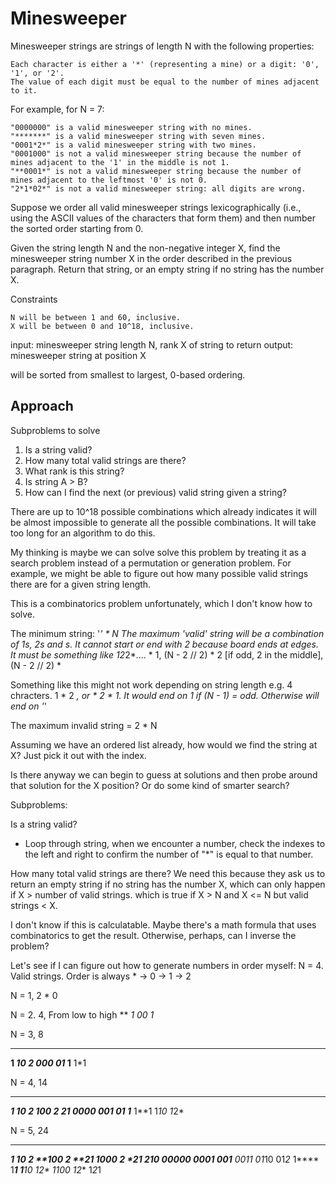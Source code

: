 # Minesweeper 
 Minesweeper strings are strings of length N with the following properties:

    Each character is either a '*' (representing a mine) or a digit: '0', '1', or '2'.
    The value of each digit must be equal to the number of mines adjacent to it.

For example, for N = 7:

    "0000000" is a valid minesweeper string with no mines.
    "*******" is a valid minesweeper string with seven mines.
    "0001*2*" is a valid minesweeper string with two mines.
    "0001000" is not a valid minesweeper string because the number of mines adjacent to the '1' in the middle is not 1.
    "**0001*" is not a valid minesweeper string because the number of mines adjacent to the leftmost '0' is not 0.
    "2*1*02*" is not a valid minesweeper string: all digits are wrong.

Suppose we order all valid minesweeper strings lexicographically (i.e., using the ASCII values of the characters that form them) and then number the sorted order starting from 0.

Given the string length N and the non-negative integer X, find the minesweeper string number X in the order described in the previous paragraph. Return that string, or an empty string if no string has the number X. 

Constraints

    N will be between 1 and 60, inclusive.
    X will be between 0 and 10^18, inclusive.

input: minesweeper string length N, rank X of string to return 
output: minesweeper string at position X

will be sorted from smallest to largest, 0-based ordering.

## Approach

Subproblems to solve
1. Is a string valid?
2. How many total valid strings are there?
3. What rank is this string?
4. Is string A > B?
5. How can I find the next (or previous) valid string given a string?

There are up to 10^18 possible combinations which already indicates it will be almost impossible to generate all the possible combinations. It will take too long for an algorithm to do this.

My thinking is maybe we can solve solve this problem by treating it as a search problem instead of a permutation or generation problem. For example, we might be able to figure out how many possible valid strings there are for a given string length. 

This is a combinatorics problem unfortunately, which I don't know how to solve.

The minimum string: '*' * N
The maximum 'valid' string will be a combination of 1s, 2s and *s. It cannot start or end with 2 because board ends at edges. It must be something like
1*2*2*....  * 1, (N - 2 // 2) * 2 [if odd, 2 in the middle], (N - 2 // 2) * 

Something like this might not work depending on string length e.g. 4 chracters. 1 * 2 *, or * 2 * 1. It would end on 1 if (N - 1) = odd. Otherwise will end on '*'

The maximum invalid string = 2 * N

Assuming we have an ordered list already, how would we find the string at X? Just pick it out with the index. 


Is there anyway we can begin to guess at solutions and then probe around that solution for the X position? Or do some kind of smarter search?

Subproblems:

Is a string valid?
- Loop through string, when we encounter a number, check the indexes to the left and right to confirm the number of "*" is equal to that number.


How many total valid strings are there?
We need this because they ask us to return an empty string if no string has the number X, which can only happen if X > number of valid strings. which is true if X > N and X <= N but valid strings < X.


I don't know if this is calculatable. Maybe there's a math formula that uses combinatorics to get the result. Otherwise, perhaps, can I inverse the problem?


Let's see if I can figure out how to generate numbers in order myself: 
N = 4. Valid strings. Order is always * -> 0 -> 1 -> 2

N = 1, 2
*
0


N = 2. 4, From low to high
**
*1
00
1*

N = 3, 8
***
**1
*10
*2*
000
01*
1**
1*1

N = 4, 14
****
***1
**10
**2*
*100
*2**
*2*1
0000
001*
01**
1***
1**1
1*10
1*2*

N = 5, 24
*****
****1
***10
***2*
**100
**2**
**2*1
*1000
*2***
*2**1
*2*10
00000
0001*
001**
001*1
01*10
01*2*
1****
1***1
1**10
1**2*
1*100
1*2**
1*2*1




